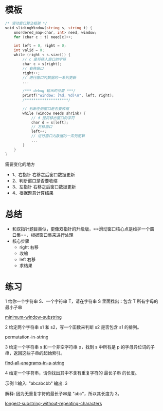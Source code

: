 # 模板

```go
/* 滑动窗口算法框架 */
void slidingWindow(string s, string t) {
    unordered_map<char, int> need, window;
    for (char c : t) need[c]++;

    int left = 0, right = 0;
    int valid = 0;
    while (right < s.size()) {
        // c 是将移入窗口的字符
        char c = s[right];
        // 右移窗口
        right++;
        // 进行窗口内数据的一系列更新
        ...

        /*** debug 输出的位置 ***/
        printf("window: [%d, %d)\n", left, right);
        /********************/

        // 判断左侧窗口是否要收缩
        while (window needs shrink) {
            // d 是将移出窗口的字符
            char d = s[left];
            // 左移窗口
            left++;
            // 进行窗口内数据的一系列更新
            ...
        }
    }
}
```

需要变化的地方

- 1、右指针 右移之后窗口数据更新
- 2、判断窗口是否要收缩
- 3、左指针 右移之后窗口数据更新
- 4、根据题意计算结果



# 总结

- 和双指针题目类似，更像双指针的升级版，==滑动窗口核心点是维护一个窗口集==，根据窗口集来进行处理
- 核心步骤
  - right 右移
  - 收缩
  - left 右移
  - 求结果





# 练习

1 给你一个字符串 S、一个字符串 T，请在字符串 S 里面找出：包含 T 所有字母的最小子串

[minimum-window-substring](https://leetcode-cn.com/problems/minimum-window-substring/)



2 给定两个字符串 s1 和 s2，写一个函数来判断 s2 是否包含 s1 的排列。

[permutation-in-string](https://leetcode-cn.com/problems/permutation-in-string/)



3 给定一个字符串 s 和一个非空字符串 p，找到 s 中所有是 p 的字母异位词的子串，返回这些子串的起始索引。

[find-all-anagrams-in-a-string](https://leetcode-cn.com/problems/find-all-anagrams-in-a-string/)



4 给定一个字符串，请你找出其中不含有重复字符的 最长子串 的长度。 

示例 1:输入: "abcabcbb" 输出: 3 

解释: 因为无重复字符的最长子串是 "abc"，所以其长度为 3。

[longest-substring-without-repeating-characters](https://leetcode-cn.com/problems/longest-substring-without-repeating-characters/)